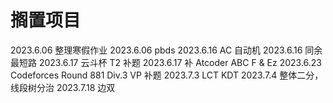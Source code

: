 # 搁置项目

2023.6.06 整理寒假作业
2023.6.06 pbds
2023.6.16 AC 自动机
2023.6.16 同余最短路
2023.6.17 云斗杯 T2 补题
2023.6.17 补 Atcoder ABC F & Ez
2023.6.23 Codeforces Round 881 Div.3 VP 补题
2023.7.3 LCT KDT
2023.7.4 整体二分，线段树分治
2023.7.18 边双